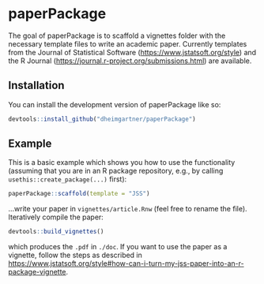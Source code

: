 
# paperPackage

The goal of paperPackage is to scaffold a vignettes folder with the necessary 
template files to write an academic paper. Currently templates from the Journal 
of Statistical Software (https://www.jstatsoft.org/style) and the R Journal 
(https://journal.r-project.org/submissions.html) are available.

## Installation

You can install the development version of paperPackage like so:

``` r
devtools::install_github("dheimgartner/paperPackage")
```

## Example

This is a basic example which shows you how to use the functionality (assuming 
that you are in an R package repository, e.g., by calling 
`usethis::create_package(...)` first):

``` r
paperPackage::scaffold(template = "JSS")
```

...write your paper in `vignettes/article.Rnw` (feel free to rename the file).
Iteratively compile the paper:

``` r
devtools::build_vignettes()
```

which produces the `.pdf` in `./doc`. If you want to use the paper as a vignette, 
follow the steps as described in https://www.jstatsoft.org/style#how-can-i-turn-my-jss-paper-into-an-r-package-vignette.
